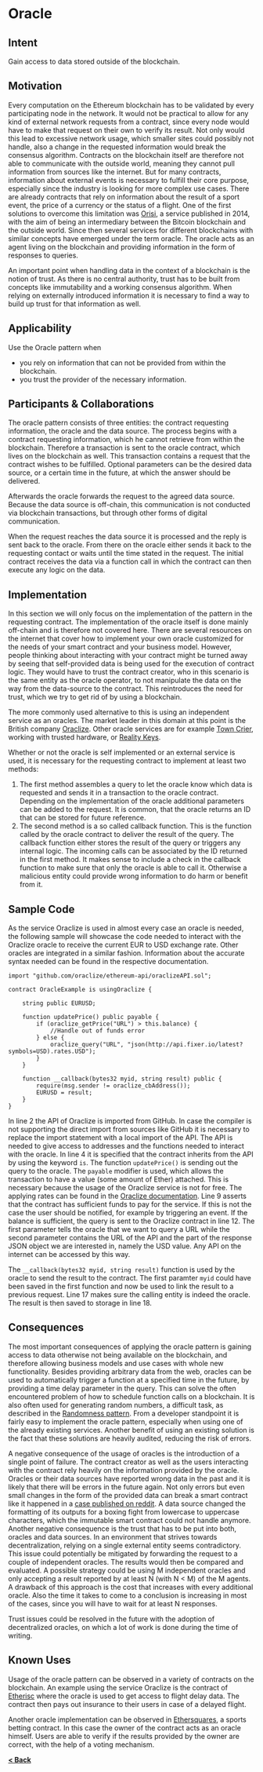 # Oracle

## Intent

Gain access to data stored outside of the blockchain.

## Motivation
Every computation on the Ethereum blockchain has to be validated by every participating node in the network. It would not be practical to allow for any kind of external network requests from a contract, since every node would have to make that request on their own to verify its result. Not only would this lead to excessive network usage, which smaller sites could possibly not handle, also a change in the requested information would break the consensus algorithm. Contracts on the blockchain itself are therefore not able to communicate with the outside world, meaning they cannot pull information from sources like the internet. But for many contracts, information about external events is necessary to fulfill their core purpose, especially since the industry is looking for more complex use cases. There are already contracts that rely on information about the result of a sport event, the price of a currency or the status of a flight. One of the first solutions to overcome this limitation was [Orisi](https://github.com/orisi/wiki/wiki/Orisi-White-Paper), a service published in 2014, with the aim of being an intermediary between the Bitcoin blockchain and the outside world. Since then several services for different blockchains with similar concepts have emerged under the term oracle. The oracle acts as an agent living on the blockchain and providing information in the form of responses to queries.

An important point when handling data in the context of a blockchain is the notion of trust. As there is no central authority, trust has to be built from concepts like immutability and a working consensus algorithm. When relying on externally introduced information it is necessary to find a way to build up trust for that information as well. 

## Applicability

Use the Oracle pattern when
* you rely on information that can not be provided from within the blockchain.
* you trust the provider of the necessary information. 

## Participants \& Collaborations

The oracle pattern consists of three entities: the contract requesting information, the oracle and the data source. The process begins with a contract requesting information, which he cannot retrieve from within the blockchain. Therefore a transaction is sent to the oracle contract, which lives on the blockchain as well. This transaction contains a request that the contract wishes to be fulfilled. Optional parameters can be the desired data source, or a certain time in the future, at which the answer should be delivered.

Afterwards the oracle forwards the request to the agreed data source. Because the data source is off-chain, this communication is not conducted via blockchain transactions, but through other forms of digital communication.

When the request reaches the data source it is processed and the reply is sent back to the oracle. From there on the oracle either sends it back to the requesting contact or waits until the time stated in the request. The initial contract receives the data via a function call in which the contract can then execute any logic on the data.

## Implementation

In this section we will only focus on the implementation of the pattern in the requesting contract. The implementation of the oracle itself is done mainly off-chain and is therefore not covered here. There are several resources on the internet that cover how to implement your own oracle customized for the needs of your smart contract and your business model. However, people thinking about interacting with your contract might be turned away by seeing that self-provided data is being used for the execution of contract logic. They would have to trust the contract creator, who in this scenario is the same entity as the oracle operator, to not manipulate the data on the way from the data-source to the contract. This reintroduces the need for trust, which we try to get rid of by using a blockchain.

The more commonly used alternative to this is using an independent service as an oracles. The market leader in this domain at this point is the British company [Oraclize](https://docs.oraclize.it/). Other oracle services are for example [Town Crier](http://www.town-crier.org/), working with trusted hardware, or [Reality Keys](https://www.realitykeys.com/).

Whether or not the oracle is self implemented or an external service is used, it is necessary for the requesting contract to implement at least two methods:
1. The first method assembles a query to let the oracle know which data is requested and sends it in a transaction to the oracle contract. Depending on the implementation of the oracle additional parameters can be added to the request. It is common, that the oracle returns an ID that can be stored for future reference.
2. The second method is a so called callback function. This is the function called by the oracle contract to deliver the result of the query. The callback function either stores the result of the query or triggers any internal logic. The incoming calls can be associated by the ID returned in the first method. It makes sense to include a check in the callback function to make sure that only the oracle is able to call it. Otherwise a malicious entity could provide wrong information to do harm or benefit from it.

## Sample Code

As the service Oraclize is used in almost every case an oracle is needed, the following sample will showcase the code needed to interact with the Oraclize oracle to receive the current EUR to USD exchange rate. Other oracles are integrated in a similar fashion. Information about the accurate syntax needed can be found in the respective documentation.

```Solidity
import "github.com/oraclize/ethereum-api/oraclizeAPI.sol";

contract OracleExample is usingOraclize {

    string public EURUSD;

    function updatePrice() public payable {
        if (oraclize_getPrice("URL") > this.balance) {
            //Handle out of funds error
        } else {
            oraclize_query("URL", "json(http://api.fixer.io/latest?symbols=USD).rates.USD");
        }
    }
    
    function __callback(bytes32 myid, string result) public {
        require(msg.sender != oraclize_cbAddress());
        EURUSD = result;
    }
}
```

In line 2 the API of Oraclize is imported from GitHub. In case the compiler is not supporting the direct import from sources like GitHub it is necessary to replace the import statement with a local import of the API. The API is needed to give access to addresses and the functions needed to interact with the oracle. In line 4 it is specified that the contract inherits from the API by using the keyword `is`. The function `updatePrice()` is sending out the query to the oracle. The `payable` modifier is used, which allows the transaction to have a value (some amount of Ether) attached. This is necessary because the usage of the Oraclize service is not for free. The applying rates can be found in the [Oraclize documentation](https://docs.oraclize.it/). Line 9 asserts that the contract has sufficient funds to pay for the service. If this is not the case the user should be notified, for example by triggering an event. If the balance is sufficient, the query is sent to the Oraclize contract in line 12. The first parameter tells the oracle that we want to query a URL while the second parameter contains the URL of the API and the part of the response JSON object we are interested in, namely the USD value. Any API on the internet can be accessed by this way.

The `__callback(bytes32 myid, string result)` function is used by the oracle to send the result to the contract. The first paramter `myid` could have been saved in the first function and now be used to link the result to a previous request. Line 17 makes sure the calling entity is indeed the oracle. The result is then saved to storage in line 18.

## Consequences

The most important consequences of applying the oracle pattern is gaining access to data otherwise not being available on the blockchain, and therefore allowing business models and use cases with whole new functionality. Besides providing arbitrary data from the web, oracles can be used to automatically trigger a function at a specified time in the future, by providing a time delay parameter in the query. This can solve the often encountered problem of how to schedule function calls on a blockchain. It is also often used for generating random numbers, a difficult task, as described in the [Randomness pattern](./randomness.md). From a developer standpoint it is fairly easy to implement the oracle pattern, especially when using one of the already existing services. Another benefit of using an existing solution is the fact that these solutions are heavily audited, reducing the risk of errors.

A negative consequence of the usage of oracles is the introduction of a single point of failure. The contract creator as well as the users interacting with the contract rely heavily on the information provided by the oracle. Oracles or their data sources have reported wrong data in the past and it is likely that there will be errors in the future again. Not only errors but even small changes in the form of the provided data can break a smart contract like it happened in a [case published on reddit](https://www.reddit.com/r/ethtrader/comments/6w5wcn/important_update_mayweathermcgregor_smart_contract/). A data source changed the formatting of its outputs for a boxing fight from lowercase to uppercase characters, which the immutable smart contract could not handle anymore. Another negative consequence is the trust that has to be put into both, oracles and data sources. In an environment that strives towards decentralization, relying on a single external entity seems contradictory. This issue could potentially be mitigated by forwarding the request to a couple of independent oracles. The results would then be compared and evaluated. A possible strategy could be using M independent oracles and only accepting a result reported by at least N (with N < M) of the M agents.  A drawback of this approach is the cost that increases with every additional oracle. Also the time it takes to come to a conclusion is increasing in most of the cases, since you will have to wait for at least N responses.

Trust issues could be resolved in the future with the adoption of decentralized oracles, on which a lot of work is done during the time of writing. 

## Known Uses
 
Usage of the oracle pattern can be observed in a variety of contracts on the blockchain. An example using the service Oraclize is the contract of [Etherisc](https://github.com/etherisc/flightDelay/blob/master/contracts/FlightDelayPayout.sol) where the oracle is used to get access to flight delay data. The contract then pays out insurance to their users in case of a delayed flight.

Another oracle implementation can be observed in [Ethersquares](https://github.com/ethersquares/ethersquares-contracts/blob/master/contracts/OwnedScoreOracle.sol), a sports betting contract. In this case the owner of the contract acts as an oracle himself. Users are able to verify if the results provided by the owner are correct, with the help of a voting mechanism.

[**< Back**](https://fravoll.github.io/solidity-patterns/)
